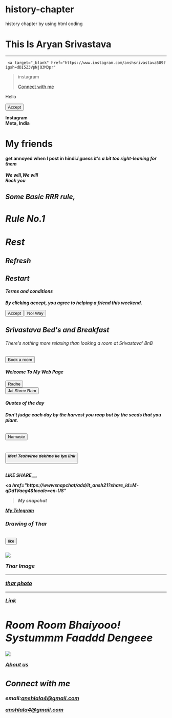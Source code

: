 # history-chapter
 history chapter by using html coding
 <h1> This Is Aryan Srivastava</h1>
<hr>


     <a target="_blank" href="https://www.instagram.com/anshsrivastava589?igsh=dDI5Z3VpNjQ3M3pr"
>instagram</a>
 <a href="#contact"><p>Connect with me</p></a>  

<p>Hello</p>
<p><button>Accept</button></p>
<p><b> Instagram <br>Meta, India</b></p>

<p> <b><h1>My friends</h1> <h4>get annoyed when I 
post in hindi.<em>I guess it's a 
bit too right-leaning for them</h4><b><em></p>

<p>We will,We will<br><strong>
Rock you</strong>



<h2><strong>Some Basic RRR rule, </strong></h2>

<h1><strong>Rule No.1</strong></h1>
<h1><em><b>Rest</b></em></h1>
<h2><em><b>Refresh</b></em></h2>
<h2><em><b>Restart</b></em></h2>


<h4>Terms and conditions</h4>
<p>By clicking accept, you agree to helping a friend this weekend. </p>
<button>Accept</button>
<button>No! Way </button>

<h2>Srivastava Bed's and Breakfast</h2>
<p><h6>There's nothing more relaxing 
than looking a room at Srivastava' BnB</h6></p>
<button>Book a room </button>

<h4>Welcome To My Web Page</h4>
<button>Radhe</button>
<br>
<button>Jai Shree Ram</button>

<h4>Quotes of the day<h4>
<p>Don't judge each day by the harvest
                   you reap but by the seeds 
                                          that you plant.<h6></h6></p>
<button>Namaste</button>
<h1><p><button><em><b>Meri Teshviree dekhne ke lya link</b></em></p></button></h1>
<p>LIKE SHARE<button> </html></button></p>

<a href="https://wwwsnapchat/add/it_ansh21?share_id=M-qDd1Vacg4&locale=en-US"
>My snapchat</a>
</body>
<P></html></P>


<a href =t.me/Aryan_srivastava21>My Telegram</a>
</body>
<p></html></p>
 
<p><h3>Drawing of <em>Thar</em</h3></p>


<h2><p><button>like</button></p></h2>
<img src ="https://images.app.goo.gl/tbMSjhnhoa7aTkBF8">
<p>Thar Image<img/> </p>
</body>
<p> </html></p>
<hr>
</body>
<p></html></p>
<a href ="https://images.app.goo.gl/tbMSjhnhoa7aTkBF8">thar photo</a><hr> 
<a href=https://www.google.com><p>Link</p></a>


<h1><em><b>Room Room Bhaiyooo! Systummm Faaddd Dengeee</b></em></h1>


<a href="https://www.instagram.com/anshsrivastava589?igsh=dDI5Z3VpNjQ3M3pr">

<img src="https://encrypted-tbn0.gstatic.com/images?q=tbn:ANd9GcRYl4G6VUEE6uXUBIRnZxvtdeYUMF-dnv691w&s"></a>



<a href="chapter1.html"><p>About us</p></a>

<h2 id="contact">Connect with me</h2>

<p> email:<a href="mailto:anshlala4@gmail.com">anshlala4@gmail.com </a></p>
<p><a href="mailto:anshlala4@gmail.com"> anshlala4@gmail.com</a></p>


